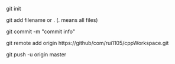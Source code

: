 git init

git add filename or . (. means all files)

git commit -m "commit info"

git remote add origin https://github/com/rui1105/cppWorkspace.git

git push -u origin master
